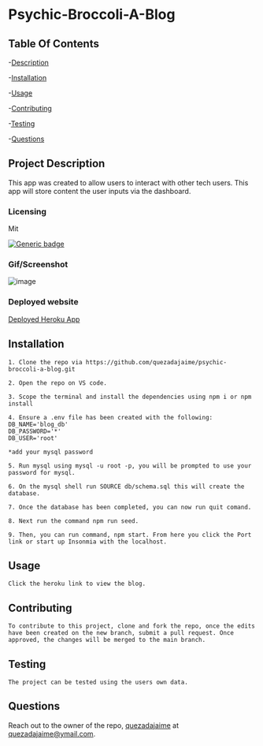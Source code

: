 # Psychic-Broccoli-A-Blog

## Table Of Contents

-[Description](#project-description)

-[Installation](#installation)

-[Usage](#usage)

-[Contributing](#contributing)

-[Testing](#testing)

-[Questions](#questions)

## Project Description

This app was created to allow users to interact with other tech users. This app will store content the user inputs via the dashboard.

### Licensing

Mit

[![Generic badge](https://img.shields.io/badge/License-Mit-green.svg)](https://choosealicense.com/licenses/mit/.)

### Gif/Screenshot

![image](https://github.com/quezadajaime/psychic-broccoli-a-blog/assets/136545874/21071e66-1ee7-4893-b325-1502a21c1a6c)

### Deployed website

[Deployed Heroku App](https://guarded-dawn-04199-ebefa317c03f.herokuapp.com/)

## Installation

    1. Clone the repo via https://github.com/quezadajaime/psychic-broccoli-a-blog.git

    2. Open the repo on VS code.

    3. Scope the terminal and install the dependencies using npm i or npm install

    4. Ensure a .env file has been created with the following:
    DB_NAME='blog_db'
    DB_PASSWORD='*'
    DB_USER='root'

    *add your mysql password

    5. Run mysql using mysql -u root -p, you will be prompted to use your password for mysql.

    6. On the mysql shell run SOURCE db/schema.sql this will create the database.

    7. Once the database has been completed, you can now run quit comand.

    8. Next run the command npm run seed.

    9. Then, you can run command, npm start. From here you click the Port link or start up Insonmia with the localhost.

## Usage

    Click the heroku link to view the blog.

## Contributing

    To contribute to this project, clone and fork the repo, once the edits have been created on the new branch, submit a pull request. Once approved, the changes will be merged to the main branch.

## Testing

    The project can be tested using the users own data.

## Questions

Reach out to the owner of the repo, [quezadajaime](https://github.com/quezadajaime) at quezadajaime@ymail.com.
